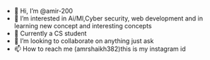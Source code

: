 - 👋 Hi, I’m @amir-200
- 👀 I’m interested in Ai/Ml,Cyber security,  web development and in learning new concept and interesting concepts
- 🌱 Currently a CS student
- 💞️ I’m looking to collaborate on anything just ask
- 📫 How to reach me (amrshaikh382)this is my instagram id 

<!---
amir-200/amir-200 is a ✨ special ✨ repository because its `README.md` (this file) appears on your GitHub profile.
You can click the Preview link to take a look at your changes.
--->
